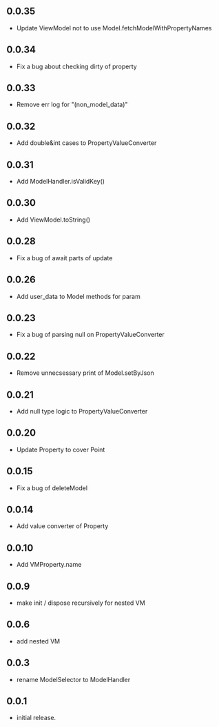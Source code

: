 ## 0.0.35
- Update ViewModel not to use Model.fetchModelWithPropertyNames

## 0.0.34
- Fix a bug about checking dirty of property

## 0.0.33
- Remove err log for "(non_model_data)"

## 0.0.32
- Add double&int cases to PropertyValueConverter

## 0.0.31
- Add ModelHandler.isValidKey()

## 0.0.30
- Add ViewModel.toString()

## 0.0.28
- Fix a bug of await parts of update

## 0.0.26
- Add user_data to Model methods for param

## 0.0.23
- Fix a bug of parsing null on PropertyValueConverter

## 0.0.22
- Remove unnecsessary print of Model.setByJson

## 0.0.21
- Add null type logic to PropertyValueConverter

## 0.0.20
- Update Property to cover Point

## 0.0.15
- Fix a bug of deleteModel

## 0.0.14
- Add value converter of Property

## 0.0.10
- Add VMProperty.name

## 0.0.9
- make init / dispose recursively for nested VM

## 0.0.6
- add nested VM

## 0.0.3
- rename ModelSelector to ModelHandler

## 0.0.1
- initial release.
